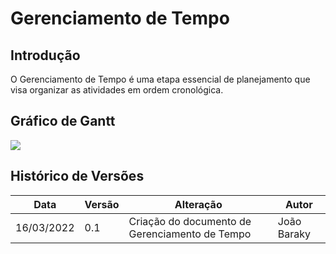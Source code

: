 # Gerenciamento de Tempo
## Introdução
O Gerenciamento de Tempo é uma etapa essencial de planejamento que visa organizar as atividades em ordem cronológica.

## Gráfico de Gantt

![](https://i.imgur.com/APsTrZV.png)

## Histórico de Versões
|Data|Versão|Alteração|Autor|
|----|------|---------|-----|
| 16/03/2022 | 0.1 |Criação do documento de Gerenciamento de Tempo| João Baraky |
